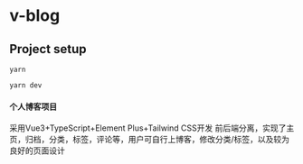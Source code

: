 # v-blog

## Project setup

```
yarn
```

```
yarn dev
```
#### 个人博客项目
采用Vue3+TypeScript+Element Plus+Tailwind CSS开发
前后端分离，实现了主页，归档，分类，标签，评论等，用户可自行上博客，修改分类/标签，以及较为良好的页面设计
